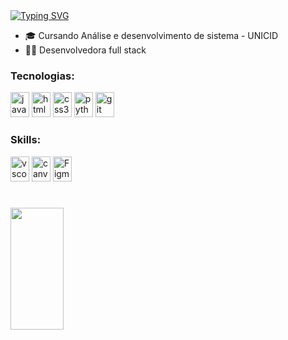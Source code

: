 <a href="https://git.io/typing-svg">
  <img src="https://readme-typing-svg.herokuapp.com/?color=ffaac6&size=25&center=false&vCenter=true&width=1000&lines=Welcome!+👋;I'm+Laura+de+Medeiros+👩‍💻+:%29" alt="Typing SVG">
</a>

<div>
  <ul>
    <li>🎓 Cursando Análise e desenvolvimento de sistema - UNICID</li>
    <li>👩‍💻 Desenvolvedora full stack</li> 
  </ul>
</div>

<h3 align="stretch">Tecnologias:</h3>
<div align="stretch">
  <img src="https://cdn.jsdelivr.net/gh/devicons/devicon/icons/javascript/javascript-original.svg" height="40" width="30" alt="javascript logo" />
  <img src="https://cdn.jsdelivr.net/gh/devicons/devicon/icons/html5/html5-original.svg" height="40" width="30" alt="html5 logo" />
  <img src="https://cdn.jsdelivr.net/gh/devicons/devicon/icons/css3/css3-original.svg" height="40" width="30" alt="css3 logo" />
  <img src="https://cdn.jsdelivr.net/gh/devicons/devicon/icons/python/python-original.svg" height="40" width="30" alt="python logo" />
  <img src="https://icongr.am/devicon/git-original.svg?size=128&color=currentColor" height="40" width="30" alt="git"/>
</div>

<h3 aling="stretch">Skills:</h3>
<div align="stretch">
    <img src="https://cdn.jsdelivr.net/gh/devicons/devicon/icons/vscode/vscode-original.svg" height="40" width="30" alt="vscode logo" />
    <img src="https://cdn.jsdelivr.net/gh/devicons/devicon/icons/canva/canva-original.svg" height="40" width="30" alt="canva logo" />
    <img src="https://cdn.jsdelivr.net/gh/devicons/devicon/icons/figma/figma-original.svg" height="40" width="30" alt="Figma" />
</div>

#

<div>
  <img width="41%" height="195px" src="https://github-readme-stats.vercel.app/api/top-langs/?username=LauraMdr&layout=compact&hide_border=false&border_color=ffaac6&title_color=ffaac6&text_color=ffaac6&bg_color=0d1117" />
</div>
